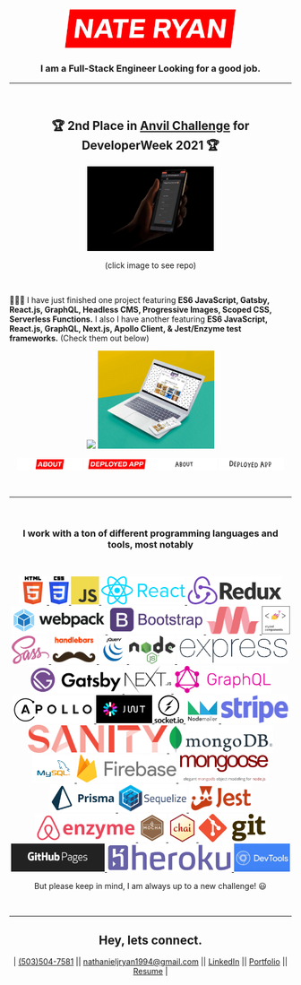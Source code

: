 <p align="center">
        <a href="https://nathanryan.tech/"><img height="70px" src="./logo_img/Name.png"/></a>
</p>
<h3 align="center">I am a Full-Stack Engineer Looking for a good job.</h3>


---

<br>

<h2 align="center">
    🏆 2nd Place in <a href="https://developerweek-2021-hackathon.devpost.com/">Anvil Challenge</a> for DeveloperWeek 2021 🏆
</h2>

<p align="center">
    <a href="https://github.com/VolksRat71/AutoArbi-Trader"><img width="45%" src="./logo_img/MobileDemo.gif"/></a>
</p>

<p align="center">
    (click image to see repo)
</p>

<br>

<p>
👨🏽‍💻 I have just finished one project featuring <strong>ES6 JavaScript, Gatsby, React.js, GraphQL, Headless CMS, Progressive Images, Scoped CSS, Serverless Functions.</strong> I also I have another featuring <strong>ES6 JavaScript, React.js, GraphQL, Next.js, Apollo Client, & Jest/Enzyme test frameworks.</strong> (Check them out below)
</p>

<p align="center">
    <a href="https://github.com/VolksRat71/NOT_SUPREME"><img width="45%" src="./logo_img/Laptop-Mockup.gif"/></a>
    <a href="https://github.com/VolksRat71/NatesTacoShack"><img width="41.25%" src="./logo_img/Laptop-&-Phone-Mockup.gif"/></a>
</p>

<p align="center">
    <a href="https://github.com/VolksRat71/NOT_SUPREME"><img  width="23%" src="./logo_img/AboutNS.png"/></a>
    <a href="https://notsupreme-next-prod.herokuapp.com/"><img  width="23%" src="./logo_img/DeployedNS.png"/></a>
    <a href="https://github.com/VolksRat71/NatesTacoShack"><img  width="23%" src="./logo_img/AboutTS.png"/></a>
    <a href="https://eager-aryabhata-2f82dc.netlify.app/"><img  width="23%" src="./logo_img/DeployedTS.png"/></a>
</p>

<br>

---

<br>
<h3 align="center">I work with a ton of different programming languages and tools, most notably</h3><br>

<p align="center">
    <a href="https://nathanryan.tech/#skills">
        <img height="50rem" src="./logo_img/tools_logos/HTML.png">
        <img height="50rem" src="./logo_img/tools_logos/CSS.png">
        <img height="50rem" src="./logo_img/tools_logos/JavaScript.png">
        <img height="50rem" src="./logo_img/tools_logos/React.png">
        <img height="50rem" src="./logo_img/tools_logos/Redux.png">
        <img height="50rem" src="./logo_img/tools_logos/Webpack.png">
        <img height="50rem" src="./logo_img/tools_logos/Bootstrap.png">
        <img height="50rem" src="./logo_img/tools_logos/Materialize.png">
        <img height="50rem" src="./logo_img/tools_logos/Styled-Components.png">
        <img height="50rem" src="./logo_img/tools_logos/SCSS.png">
        <img height="50rem" src="./logo_img/tools_logos/HandleBars.png">
        <img height="50rem" src="./logo_img/tools_logos/jQuery.png">
        <img height="50rem" src="./logo_img/tools_logos/Node.png">
        <img height="50rem" src="./logo_img/tools_logos/Expressjs.png">
        <img height="50rem" src="./logo_img/tools_logos/Gatsby.png">
        <img height="50rem" src="./logo_img/tools_logos/Nextjs.png">
        <img height="50rem" src="./logo_img/tools_logos/GraphQL.png">
        <img height="50rem" src="./logo_img/tools_logos/Apollo.png">
        <img height="50rem" src="./logo_img/tools_logos/JWT.png">
        <img height="50rem" src="./logo_img/tools_logos/Socket.io.png">
        <img height="50rem" src="./logo_img/tools_logos/Nodemailer.png">
        <img height="50rem" src="./logo_img/tools_logos/Stripe.png">
        <img height="50rem" src="./logo_img/tools_logos/Sanity.png">
        <img height="50rem" src="./logo_img/tools_logos/MongoDB.png">
        <img height="50rem" src="./logo_img/tools_logos/MySQL.png">
        <img height="50rem" src="./logo_img/tools_logos/Firebase.png">
        <img height="50rem" src="./logo_img/tools_logos/Mongoose.png">
        <img height="50rem" src="./logo_img/tools_logos/Prisma.png">
        <img height="50rem" src="./logo_img/tools_logos/Sequilize.png">
        <img height="50rem" src="./logo_img/tools_logos/Jest.png">
        <img height="50rem" src="./logo_img/tools_logos/Enzyme.png">
        <img height="50rem" src="./logo_img/tools_logos/Mocha.png">
        <img height="50rem" src="./logo_img/tools_logos/Chai.png">
        <img height="50rem" src="./logo_img/tools_logos/Git.png">
        <img height="50rem" src="./logo_img/tools_logos/GitHubPages.png">
        <img height="50rem" src="./logo_img/tools_logos/Heroku.png">
        <img height="50rem" src="./logo_img/tools_logos/ChromeDevTools.png">
    </a>
</p>

<p align="center">But please keep in mind, I am always up to a new challenge! 😃</p>

<br>

---

<h2 align="center">Hey, lets connect.</h2>
<p align="center">
| <a href="tel:5035047581">(503)504-7581</a> ||  <a href="mailto:nathanieljryan1994@gmail.com">nathanieljryan1994@gmail.com</a> || <a href="https://www.linkedin.com/in/nathanieljryan/">LinkedIn</a> || <a href="https://nathanryan.tech/">Portfolio</a> || <a href="https://nathanryan.tech/document/NathanielRyanResume.pdf">Resume</a> |
</p>
